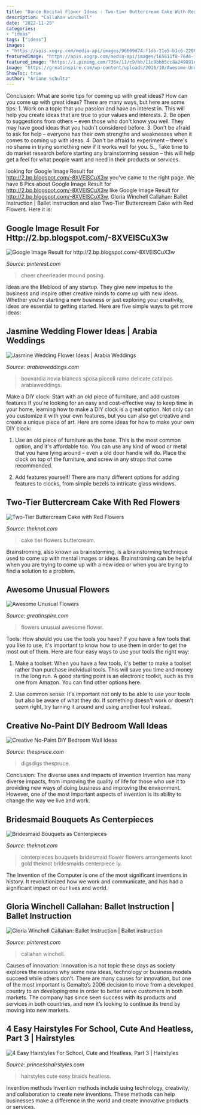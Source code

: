 ```yaml
---
title: "Dance Recital Flower Ideas : Two-tier Buttercream Cake With Red Flowers"
description: "Callahan winchell"
date: "2022-11-29"
categories:
- "ideas"
tags: ["ideas"]
images:
- "https://apis.xogrp.com/media-api/images/96669d74-f1db-11e5-b1c6-22000aa61a3e"
featuredImage: "https://apis.xogrp.com/media-api/images/165811f8-76d4-11e5-9816-22000aa61a3e"
featured_image: "https://i.pinimg.com/736x/11/c9/bb/11c9bbb5cc8a249891efb6ca59b2f30e--firs-battement.jpg"
image: "https://greatinspire.com/wp-content/uploads/2016/10/Awesome-Unusual-Flowers-2.jpg"
ShowToc: true
author: "Ariane Schultz"
---
```



Conclusion: What are some tips for coming up with great ideas?
How can you come up with great ideas? There are many ways, but here are some tips: 1. Work on a topic that you passion and have an interest in. This will help you create ideas that are true to your values and interests. 2. Be open to suggestions from others – even those who don't know you well. They may have good ideas that you hadn't considered before. 3. Don't be afraid to ask for help – everyone has their own strengths and weaknesses when it comes to coming up with ideas. 4. Don't be afraid to experiment – there's no shame in trying something new if it works well for you. 5._ Take time to do market research before starting any brainstorming session – this will help get a feel for what people want and need in their products or services. 
	

		
looking for Google Image Result for http://2.bp.blogspot.com/-8XVElSCuX3w you've came to the right page. We have 8 Pics about Google Image Result for http://2.bp.blogspot.com/-8XVElSCuX3w like Google Image Result for http://2.bp.blogspot.com/-8XVElSCuX3w, Gloria Winchell Callahan: Ballet Instruction | Ballet instruction and also Two-Tier Buttercream Cake with Red Flowers. Here it is:
		
    
## Google Image Result For Http://2.bp.blogspot.com/-8XVElSCuX3w

<img loading=lazy src="https://i.pinimg.com/736x/2b/35/05/2b3505cac6d55a0d910dbdd304e962d2.jpg" onerror="this.onerror=null;this.src='https://tse3.mm.bing.net/th?id=OIP.ozU259smW71ge4x0cnc-zQHaKS&amp;pid=15.1';" alt="Google Image Result for http://2.bp.blogspot.com/-8XVElSCuX3w">

_Source: pinterest.com_

>cheer cheerleader mound posing. 

	

Ideas are the lifeblood of any startup. They give new impetus to the business and inspire other creative minds to come up with new ideas. Whether you're starting a new business or just exploring your creativity, ideas are essential to getting started. Here are five simple ways to get more ideas: 

    
## Jasmine Wedding Flower Ideas | Arabia Weddings

<img loading=lazy src="https://www.arabiaweddings.com/sites/default/files/albums/2020/04/11/jasmine_wedding_flowers_10.jpg" onerror="this.onerror=null;this.src='https://tse4.mm.bing.net/th?id=OIP.NROz56qQC5xE_Q1j9McaBgHaJ4&amp;pid=15.1';" alt="Jasmine Wedding Flower Ideas | Arabia Weddings">

_Source: arabiaweddings.com_

>bouvardia novia blancos sposa piccoli ramo delicate catalpas arabiaweddings. 

	

Make a DIY clock: Start with an old piece of furniture, and add custom features
If you're looking for an easy and cost-effective way to keep time in your home, learning how to make a DIY clock is a great option. Not only can you customize it with your own features, but you can also get creative and create a unique piece of art. Here are some ideas for how to make your own DIY clock:
1. Use an old piece of furniture as the base. This is the most common option, and it's affordable too. You can use any kind of wood or metal that you have lying around – even a old door handle will do. Place the clock on top of the furniture, and screw in any straps that come recommended.

2. Add features yourself! There are many different options for adding features to clocks, from simple bezels to intricate glass windows.

    
## Two-Tier Buttercream Cake With Red Flowers

<img loading=lazy src="https://apis.xogrp.com/media-api/images/96669d74-f1db-11e5-b1c6-22000aa61a3e" onerror="this.onerror=null;this.src='https://tse4.mm.bing.net/th?id=OIP.3Vh3eYC5G4btskmSJ42YowHaLH&amp;pid=15.1';" alt="Two-Tier Buttercream Cake with Red Flowers">

_Source: theknot.com_

>cake tier flowers buttercream. 

	

Brainstroming, also known as brainstorming, is a brainstorming technique used to come up with mental images or ideas. Brainstroming can be helpful when you are trying to come up with a new idea or when you are trying to find a solution to a problem.

    
## Awesome Unusual Flowers

<img loading=lazy src="https://greatinspire.com/wp-content/uploads/2016/10/Awesome-Unusual-Flowers-2.jpg" onerror="this.onerror=null;this.src='https://tse2.mm.bing.net/th?id=OIP.YoDejm724bIGTPgFsdK9WAHaMW&amp;pid=15.1';" alt="Awesome Unusual Flowers">

_Source: greatinspire.com_

>flowers unusual awesome flower. 

	

Tools: How should you use the tools you have?
If you have a few tools that you like to use, it's important to know how to use them in order to get the most out of them. Here are four easy ways to use your tools the right way:
1) Make a toolset: When you have a few tools, it's better to make a toolset rather than purchase individual tools. This will save you time and money in the long run. A good starting point is an electronic toolkit, such as this one from Amazon. You can find other options here.

2) Use common sense: It's important not only to be able to use your tools but also be aware of what they do. If something doesn't work or doesn't seem right, try turning it around and using another tool instead.

    
## Creative No-Paint DIY Bedroom Wall Ideas

<img loading=lazy src="https://www.thespruce.com/thmb/HlMdwcuLzQLM12llhXssA82hGGw=/960x0/filters:no_upscale():max_bytes(150000):strip_icc()/wall-ideas-9-56a08f6c5f9b58eba4b18eda.jpg" onerror="this.onerror=null;this.src='https://tse1.mm.bing.net/th?id=OIP.2Z31e4aVxBOIwH5tkzBYzgHaHa&amp;pid=15.1';" alt="Creative No-Paint DIY Bedroom Wall Ideas">

_Source: thespruce.com_

>digsdigs thespruce. 

	

Conclusion: The diverse uses and impacts of invention
Invention has many diverse impacts, from improving the quality of life for those who use it to providing new ways of doing business and improving the environment. However, one of the most important aspects of invention is its ability to change the way we live and work.

    
## Bridesmaid Bouquets As Centerpieces

<img loading=lazy src="https://apis.xogrp.com/media-api/images/165811f8-76d4-11e5-9816-22000aa61a3e" onerror="this.onerror=null;this.src='https://tse4.mm.bing.net/th?id=OIP.b3u2_TwVW4N42rBQdJwHcQHaLH&amp;pid=15.1';" alt="Bridesmaid Bouquets as Centerpieces">

_Source: theknot.com_

>centerpieces bouquets bridesmaid flower flowers arrangements knot gold theknot bridesmaids centerpiece ly. 

	

The Invention of the Computer is one of the most significant inventions in history. It revolutionized how we work and communicate, and has had a significant impact on our lives and world.

    
## Gloria Winchell Callahan: Ballet Instruction | Ballet Instruction

<img loading=lazy src="https://i.pinimg.com/736x/11/c9/bb/11c9bbb5cc8a249891efb6ca59b2f30e--firs-battement.jpg" onerror="this.onerror=null;this.src='https://tse1.mm.bing.net/th?id=OIP.4HLiJC09oPS929F2r3_d4gHaFj&amp;pid=15.1';" alt="Gloria Winchell Callahan: Ballet Instruction | Ballet instruction">

_Source: pinterest.com_

>callahan winchell. 

	

Causes of innovation:
Innovation is a hot topic these days as society explores the reasons why some new ideas, technology or business models succeed while others don’t. There are many causes for innovation, but one of the most important is Gemalto’s 2006 decision to move from a developed country to an developing one in order to better serve customers in both markets. The company has since seen success with its products and services in both countries, and now it’s looking to continue its trend by moving into new markets.

    
## 4 Easy Hairstyles For School, Cute And Heatless, Part 3 | Hairstyles

<img loading=lazy src="https://2.bp.blogspot.com/-XhHAZQhytGQ/WZPEivhtfEI/AAAAAAAADMs/p3cHFSISF5wzmtULKP1pnTkuo0F_lpRIACLcBGAs/w1200-h630-p-k-no-nu/back%2Bto%2Bschool%2Bhairstyles%2Bpart%2B3.jpg" onerror="this.onerror=null;this.src='https://tse3.mm.bing.net/th?id=OIP.FgsYoxgaeX8ZRRLpUeSh_wHaD4&amp;pid=15.1';" alt="4 Easy Hairstyles For School, Cute and Heatless, Part 3 | Hairstyles">

_Source: princesshairstyles.com_

>hairstyles cute easy braids heatless. 

	

Invention methods
Invention methods include using technology, creativity, and collaboration to create new inventions. These methods can help businesses make a difference in the world and create innovative products or services.

